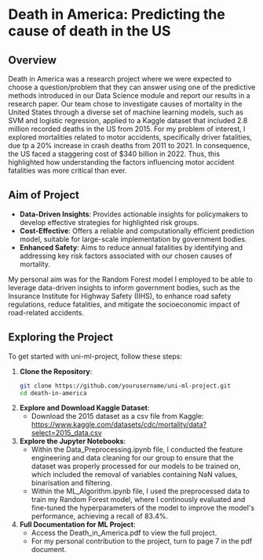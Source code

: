 # Death in America: Predicting the cause of death in the US

## Overview

Death in America was a research project where we were expected to choose a question/problem that they can answer using one of the predictive methods introduced in our Data Science module and report our results in a research paper. Our team chose to investigate causes of mortality in the United States through a diverse set of machine learning models, such as SVM and logistic regression, applied to a Kaggle dataset that included 2.8 million recorded deaths in the US from 2015. For my problem of interest, I explored mortalities related to motor accidents, specifically driver fatalities, due tp a 20% increase in crash deaths from 2011 to 2021. In consequence, the US faced a staggering cost of $340 billion in 2022. Thus, this highlighted how understanding the factors influencing motor accident fatalities was more critical than ever.

## Aim of Project

- **Data-Driven Insights**: Provides actionable insights for policymakers to develop effective strategies for highlighted risk groups.
- **Cost-Effective**: Offers a reliable and computationally efficient prediction model, suitable for large-scale implementation by government bodies.
- **Enhanced Safety**: Aims to reduce annual fatalities by identifying and addressing key risk factors associated with our chosen causes of mortality.

My personal aim was for the Random Forest model I employed to be able to leverage data-driven insights to inform government bodies, such as the Insurance Institute for Highway Safety (IIHS), to enhance road safety regulations, reduce fatalities, and mitigate the socioeconomic impact of road-related accidents.

## Exploring the Project

To get started with uni-ml-project, follow these steps:

1. **Clone the Repository**: 
   ```bash
   git clone https://github.com/yourusername/uni-ml-project.git
   cd death-in-america
   ```
2. **Explore and Download Kaggle Dataset**:
   - Download the 2015 dataset as a csv file from Kaggle: https://www.kaggle.com/datasets/cdc/mortality/data?select=2015_data.csv
3. **Explore the Jupyter Notebooks**:
   - Within the Data_Preprocessing.ipynb file, I conducted the feature engineering and data cleaning for our group to ensure that the dataset was properly processed for our models to be trained on, which included the removal of variables containing NaN values, binarisation and filtering.
   - Within the ML_Algorithm.ipynb file, I used the preprocessed data to train my Random Forest model, where I continously evaluated and fine-tuned the hyperparameters of the model to improve the model's performance, achieving a recall of 83.4%.
4. **Full Documentation for ML Project**:
   - Access the Death_in_America.pdf to view the full project.
   - For my personal contribution to the project, turn to page 7 in the pdf document.
